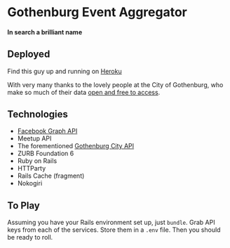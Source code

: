 # Gothenburg Event Aggregator
#### In search a brilliant name

## Deployed
Find this guy up and running on [Heroku](http://apimachine.herokuapp.com/)

With very many thanks to the lovely people at the City of Gothenburg, who make so much of their data [open and free to access](https://catalog.goteborg.se/portal/#view=public&resource=https://catalog.goteborg.se/store/6/resource/10).

## Technologies
- [Facebook Graph API](https://developers.facebook.com/docs/graph-api/reference)
- Meetup API
- The forementioned [Gothenburg City API](http://data.goteborg.se/)
- ZURB Foundation 6
- Ruby on Rails
- HTTParty
- Rails Cache (fragment)
- Nokogiri

## To Play
Assuming you have your Rails environment set up, just `bundle`. Grab API keys from each of the services. Store them in a `.env` file. Then you should be ready to roll.